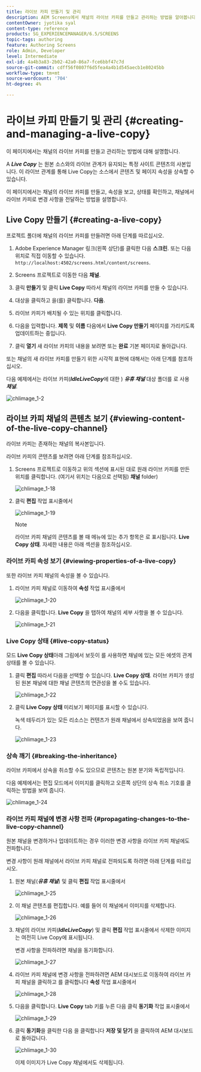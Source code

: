 ```yaml
---
title: 라이브 카피 만들기 및 관리
description: AEM Screens에서 채널의 라이브 카피를 만들고 관리하는 방법을 알아봅니다.
contentOwner: jyotika syal
content-type: reference
products: SG_EXPERIENCEMANAGER/6.5/SCREENS
topic-tags: authoring
feature: Authoring Screens
role: Admin, Developer
level: Intermediate
exl-id: 4a4b3a83-2b02-42a0-86a7-fce6bbf47c7d
source-git-commit: cdff56f0807f6d5fea4a4b1d545aecb1e80245bb
workflow-type: tm+mt
source-wordcount: '704'
ht-degree: 4%

---
```


# 라이브 카피 만들기 및 관리 {#creating-and-managing-a-live-copy}

이 페이지에서는 채널의 라이브 카피를 만들고 관리하는 방법에 대해 설명합니다.

A ***Live Copy*** 는 원본 소스와의 라이브 관계가 유지되는 특정 사이트 콘텐츠의 사본입니다. 이 라이브 관계를 통해 Live Copy는 소스에서 콘텐츠 및 페이지 속성을 상속할 수 있습니다.

이 페이지에서는 채널의 라이브 카피를 만들고, 속성을 보고, 상태를 확인하고, 채널에서 라이브 카피로 변경 사항을 전달하는 방법을 설명합니다.


## Live Copy 만들기 {#creating-a-live-copy}

프로젝트 폴더에 채널의 라이브 카피를 만들려면 아래 단계를 따르십시오.

1. Adobe Experience Manager 링크(왼쪽 상단)를 클릭한 다음 **스크린**. 또는 다음 위치로 직접 이동할 수 있습니다. `http://localhost:4502/screens.html/content/screens`.

1. Screens 프로젝트로 이동한 다음 **채널**.
1. 클릭 **만들기** 및 클릭 **Live Copy** 따라서 채널의 라이브 카피를 만들 수 있습니다.
1. 대상을 클릭하고 을(를) 클릭합니다. **다음**.
1. 라이브 카피가 배치될 수 있는 위치를 클릭합니다.
1. 다음을 입력합니다. **제목** 및 **이름** 다음에서 **Live Copy 만들기** 페이지를 가리키도록 업데이트하는 중입니다.

1. 클릭 **열기** 새 라이브 카피의 내용을 보려면 또는 **완료** 기본 페이지로 돌아갑니다.

또는 채널의 새 라이브 카피를 만들기 위한 시각적 표현에 대해서는 아래 단계를 참조하십시오.

다음 예제에서는 라이브 카피(***IdleLiveCopy***&#x200B;에 대한 ) ***유휴 채널*** 대상 폴더를 로 사용 ***채널***.

![chlimage_1-2](assets/chlimage_1-2.gif)

## 라이브 카피 채널의 콘텐츠 보기 {#viewing-content-of-the-live-copy-channel}

라이브 카피는 존재하는 채널의 복사본입니다.

라이브 카피의 콘텐츠를 보려면 아래 단계를 참조하십시오.

1. Screens 프로젝트로 이동하고 위의 섹션에 표시된 대로 원래 라이브 카피를 만든 위치를 클릭합니다. (여기서 위치는 다음으로 선택됨) **채널** folder)

   ![chlimage_1-18](assets/chlimage_1-18.png)

1. 클릭 **편집** 작업 표시줄에서

   ![chlimage_1-19](assets/chlimage_1-19.png)

   >[!NOTE]
   >
   >라이브 카피 채널의 콘텐츠를 볼 때 메뉴에 있는 추가 항목은 로 표시됩니다. **Live Copy 상태**. 자세한 내용은 아래 섹션을 참조하십시오.

### 라이브 카피 속성 보기 {#viewing-properties-of-a-live-copy}

또한 라이브 카피 채널의 속성을 볼 수 있습니다.

1. 라이브 카피 채널로 이동하여 **속성** 작업 표시줄에서

   ![chlimage_1-20](assets/chlimage_1-20.png)

1. 다음을 클릭합니다. **Live Copy** 을 탭하여 채널의 세부 사항을 볼 수 있습니다.

   ![chlimage_1-21](assets/chlimage_1-21.png)

### Live Copy 상태 {#live-copy-status}

모드 **Live Copy 상태**&#x200B;아래 그림에서 보듯이 를 사용하면 채널에 있는 모든 에셋의 관계 상태를 볼 수 있습니다.

1. 클릭 **편집** 따라서 다음을 선택할 수 있습니다. **Live Copy 상태**. 라이브 카피가 생성된 원본 채널에 대한 채널 콘텐츠의 연관성을 볼 수도 있습니다.

   ![chlimage_1-22](assets/chlimage_1-22.png)

1. 클릭 **Live Copy 상태** 미리보기 페이지를 표시할 수 있습니다.

   녹색 테두리가 있는 모든 리소스는 컨텐츠가 원래 채널에서 상속되었음을 보여 줍니다.

   ![chlimage_1-23](assets/chlimage_1-23.png)

### 상속 깨기 {#breaking-the-inheritance}

라이브 카피에서 상속을 취소할 수도 있으므로 콘텐츠는 원본 분기와 독립적입니다.

다음 예제에서는 편집 모드에서 이미지를 클릭하고 오른쪽 상단의 상속 취소 기호를 클릭하는 방법을 보여 줍니다.

![chlimage_1-24](assets/chlimage_1-24.png)

### 라이브 카피 채널에 변경 사항 전파 {#propagating-changes-to-the-live-copy-channel}

원본 채널을 변경하거나 업데이트하는 경우 이러한 변경 사항을 라이브 카피 채널에도 전파합니다.

변경 사항이 원래 채널에서 라이브 카피 채널로 전파되도록 하려면 아래 단계를 따르십시오.

1. 원본 채널(***유휴 채널***) 및 클릭 **편집** 작업 표시줄에서

   ![chlimage_1-25](assets/chlimage_1-25.png)

1. 이 채널 콘텐츠를 편집합니다. 예를 들어 이 채널에서 이미지를 삭제합니다.

   ![chlimage_1-26](assets/chlimage_1-26.png)

1. 채널의 라이브 카피(***IdleLiveCopy***) 및 클릭 **편집** 작업 표시줄에서 삭제한 이미지는 여전히 Live Copy에 표시됩니다.

   변경 사항을 전파하려면 채널을 동기화합니다.

   ![chlimage_1-27](assets/chlimage_1-27.png)

1. 라이브 카피 채널에 변경 사항을 전파하려면 AEM 대시보드로 이동하여 라이브 카피 채널을 클릭하고 를 클릭합니다 **속성** 작업 표시줄에서

   ![chlimage_1-28](assets/chlimage_1-28.png)

1. 다음을 클릭합니다. **Live Copy** tab 키를 누른 다음 클릭 **동기화** 작업 표시줄에서

   ![chlimage_1-29](assets/chlimage_1-29.png)

1. 클릭 **동기화**&#x200B;을 클릭한 다음 을 클릭합니다 **저장 및 닫기** 을 클릭하여 AEM 대시보드로 돌아갑니다.

   ![chlimage_1-30](assets/chlimage_1-30.png)

   이제 이미지가 Live Copy 채널에서도 삭제됩니다.
